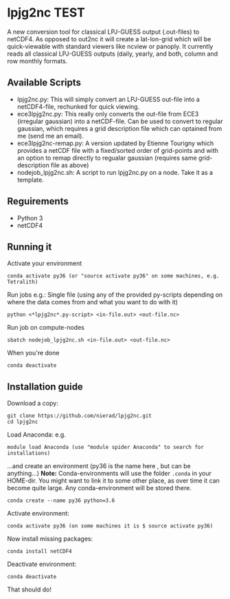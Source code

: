 # lpjg2nc TEST

A new conversion tool for classical LPJ-GUESS output (.out-files) to netCDF4. As opposed to out2nc it will create a lat-lon-grid which will be quick-viewable with standard viewers like ncview or panoply. It currently reads all classical LPJ-GUESS outputs (daily, yearly, and both, column and row monthly formats. 

<h2>Available Scripts</h2>

* lpjg2nc.py: This will simply convert an LPJ-GUESS out-file into a netCDF4-file, rechunked for quick viewing.
* ece3lpjg2nc.py: This really only converts the out-file from ECE3 (irregular gaussian) into a netCDF-file. Can be used to convert to regular gaussian, which requires a grid description file which can optained from me (send me an email).
* ece3lpjg2nc-remap.py: A version updated by Etienne Tourigny which provides a netCDF file with a fixed/sorted order of grid-points and with an option to remap directly to regualar gaussian (requires same grid-description file as above)
* nodejob_lpjg2nc.sh: A script to run lpjg2nc.py on a node. Take it as a template. 

<h2>Reguirements</h2>

* Python 3 
* netCDF4

<h2>Running it </h2>

Activate your environment
 ```
conda activate py36 (or "source activate py36" on some machines, e.g. Tetralith)
```
Run jobs e.g.: 
  Single file (using any of the provided py-scripts depending on where the data comes from and what you want to do with it)
```
python <*lpjg2nc*.py-script> <in-file.out> <out-file.nc>
```
  Run job on compute-nodes
```
sbatch nodejob_lpjg2nc.sh <in-file.out> <out-file.nc>
```
When you're done
```
conda deactivate
```

<h2> Installation guide </h2>

Download a copy:
```
git clone https://github.com/nierad/lpjg2nc.git
cd lpjg2nc
```

Load Anaconda:
  e.g.
```
module load Anaconda (use "module spider Anaconda" to search for installations)
```
...and create an environment (py36 is the name here , but can be anything...)
  **Note:** Conda-environments will use the folder ```.conda``` in your HOME-dir. You might want to link it to some other place, as over time it can become quite large. Any conda-environment will be stored there.
```
conda create --name py36 python=3.6
```
Activate environment:
```
conda activate py36 (on some machines it is $ source activate py36)
```
Now install missing packages:
```
conda install netCDF4
```
Deactivate environment:
```
conda deactivate
```
That should do!

